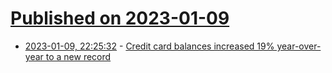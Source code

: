 # [Published on 2023-01-09](index.md)

* [2023-01-09, 22:25:32](https://news.ycombinator.com/item?id=34317224) - [Credit card balances increased 19% year-over-year to a new record](https://wusfnews.wusf.usf.edu/economy-business/2023-01-06/credit-card-debt-reaches-record-high-among-u-s-consumers)
